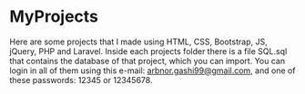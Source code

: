 # MyProjects
Here are some projects that I made using HTML, CSS, Bootstrap, JS, jQuery, PHP and Laravel.
Inside each projects folder there is a file SQL.sql that contains the database of that project, which you can import.
You can login in all of them using this e-mail: arbnor.gashi99@gmail.com, and one of these
passwords: 12345 or 12345678.
